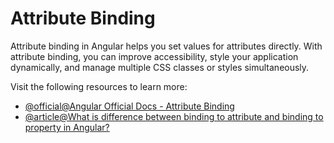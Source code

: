 # Attribute Binding

Attribute binding in Angular helps you set values for attributes directly. With attribute binding, you can improve accessibility, style your application dynamically, and manage multiple CSS classes or styles simultaneously.

Visit the following resources to learn more:

- [@official@Angular Official Docs - Attribute Binding](https://angular.dev/guide/templates/attribute-binding)
- [@article@What is difference between binding to attribute and binding to property in Angular?](https://stackoverflow.com/questions/76967327/what-is-difference-between-binding-to-attribute-and-binding-to-property-in-angul)